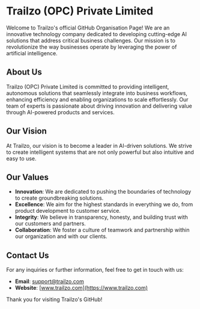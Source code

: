 # Trailzo (OPC) Private Limited

Welcome to Trailzo's official GitHub Organisation Page! We are an innovative technology company dedicated to developing cutting-edge AI solutions that address critical business challenges. Our mission is to revolutionize the way businesses operate by leveraging the power of artificial intelligence.

## About Us

Trailzo (OPC) Private Limited is committed to providing intelligent, autonomous solutions that seamlessly integrate into business workflows, enhancing efficiency and enabling organizations to scale effortlessly. Our team of experts is passionate about driving innovation and delivering value through AI-powered products and services.

## Our Vision

At Trailzo, our vision is to become a leader in AI-driven solutions. We strive to create intelligent systems that are not only powerful but also intuitive and easy to use.

## Our Values

- **Innovation**: We are dedicated to pushing the boundaries of technology to create groundbreaking solutions.
- **Excellence**: We aim for the highest standards in everything we do, from product development to customer service.
- **Integrity**: We believe in transparency, honesty, and building trust with our customers and partners.
- **Collaboration**: We foster a culture of teamwork and partnership within our organization and with our clients.

## Contact Us

For any inquiries or further information, feel free to get in touch with us:

- **Email**: support@trailzo.com
- **Website**: [www.trailzo.com](https://www.trailzo.com)

Thank you for visiting Trailzo's GitHub!
